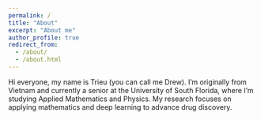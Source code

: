 ```yaml
---
permalink: /
title: "About"
excerpt: "About me"
author_profile: true
redirect_from: 
  - /about/
  - /about.html
---
```


Hi everyone, my name is Trieu (you can call me Drew). I’m originally from Vietnam and currently a senior at the University of South Florida, where I’m studying Applied Mathematics and Physics. My research focuses on applying mathematics and deep learning to advance drug discovery.

